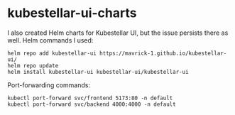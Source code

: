 # kubestellar-ui-charts
I also created Helm charts for Kubestellar UI, but the issue persists there as well.
Helm commands I used:
```
helm repo add kubestellar-ui https://mavrick-1.github.io/kubestellar-ui/
helm repo update
helm install kubestellar-ui kubestellar-ui/kubestellar-ui
```
Port-forwarding commands:
```
kubectl port-forward svc/frontend 5173:80 -n default
kubectl port-forward svc/backend 4000:4000 -n default
```
